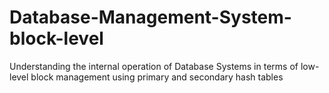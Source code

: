 # Database-Management-System-block-level
Understanding the internal operation of Database Systems in terms of low-level block management using primary and secondary hash tables
